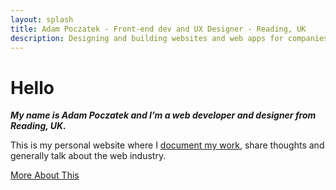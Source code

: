 ```yaml
---
layout: splash
title: Adam Poczatek - Front-end dev and UX Designer - Reading, UK
description: Designing and building websites and web apps for companies around the UK for over 10 years - currently a lead front-end developer at Majestic Wine
---
```


# Hello

***My name is Adam Poczatek and I’m a web developer and designer from Reading, UK.***

This is my personal website where I [document my work](/work/), share thoughts and generally talk about the web industry.

<a href="/about" class="button button--primary">More About This</a>